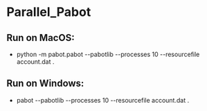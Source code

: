 # Parallel_Pabot

## Run on MacOS:
- python -m pabot.pabot --pabotlib --processes 10 --resourcefile account.dat .
## Run on Windows:
- pabot --pabotlib --processes 10 --resourcefile account.dat .
